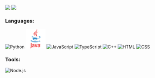 ![](https://github.com/WiggleGiggle/github-stats/blob/master/generated/overview.svg)
![](https://github.com/WiggleGiggle/github-stats/blob/master/generated/languages.svg)

### Languages:
<img src='./images/PythonLogo.png' alt='Python' width='64px' height='64px'>
<img src='./images/JavaLogo.png' alt='Java' width='64px' height='64px'>
<img src='' alt='JavaScript' width='16px' height='16px'>
<img src='' alt='TypeScript' width='16px' height='16px'>
<img src='' alt='C++' width='16px' height='16px'>
<img src='' alt='HTML' width='16px' height='16px'>
<img src='' alt='CSS' width='16px' height='16px'>

<br>

### Tools:
<img src='' alt='Node.js' width='16px' height='16px'>
